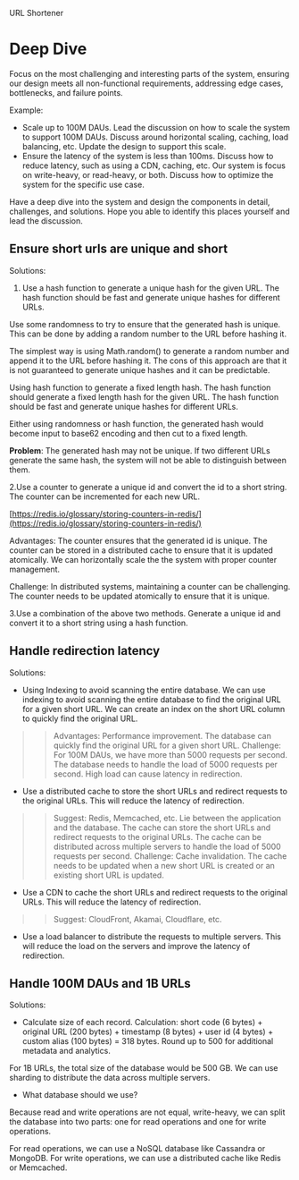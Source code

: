 URL Shortener

# Deep Dive

Focus on the most challenging and interesting parts of the system, ensuring our design meets all non-functional requirements, addressing edge cases, bottlenecks, and failure points.

Example:

- Scale up to 100M DAUs. Lead the discussion on how to scale the system to support 100M DAUs. Discuss around horizontal scaling, caching, load balancing, etc. Update the design to support this scale.
- Ensure the latency of the system is less than 100ms. Discuss how to reduce latency, such as using a CDN, caching, etc. Our system is focus on write-heavy, or read-heavy, or both. Discuss how to optimize the system for the specific use case.

Have a deep dive into the system and design the components in detail, challenges, and solutions.
Hope you able to identify this places yourself and lead the discussion.

## Ensure short urls are unique and short

Solutions:

1. Use a hash function to generate a unique hash for the given URL. The hash function should be fast and generate unique hashes for different URLs.

Use some randomness to try to ensure that the generated hash is unique. This can be done by adding a random number to the URL before hashing it.

The simplest way is using Math.random() to generate a random number and append it to the URL before hashing it. The cons of this approach are that it is not guaranteed to generate unique hashes and it can be predictable.

Using hash function to generate a fixed length hash. The hash function should generate a fixed length hash for the given URL. The hash function should be fast and generate unique hashes for different URLs.

Either using randomness or hash function, the generated hash would become input to base62 encoding and then cut to a fixed length.

**Problem**: The generated hash may not be unique. If two different URLs generate the same hash, the system will not be able to distinguish between them.

2.Use a counter to generate a unique id and convert the id to a short string. The counter can be incremented for each new URL.

[https://redis.io/glossary/storing-counters-in-redis/](https://redis.io/glossary/storing-counters-in-redis/)

Advantages: The counter ensures that the generated id is unique. The counter can be stored in a distributed cache to ensure that it is updated atomically. We can horizontally scale the the system with proper counter management.

Challenge: In distributed systems, maintaining a counter can be challenging. The counter needs to be updated atomically to ensure that it is unique.

3.Use a combination of the above two methods. Generate a unique id and convert it to a short string using a hash function.

## Handle redirection latency

Solutions:

- Using Indexing to avoid scanning the entire database. We can use indexing to avoid scanning the entire database to find the original URL for a given short URL. We can create an index on the short URL column to quickly find the original URL.

>> Advantages: Performance improvement. The database can quickly find the original URL for a given short URL.
>> Challenge: For 100M DAUs, we have more than 5000 requests per second. The database needs to handle the load of 5000 requests per second. High load can cause latency in redirection.

- Use a distributed cache to store the short URLs and redirect requests to the original URLs. This will reduce the latency of redirection.

>> Suggest: Redis, Memcached, etc.
Lie between the application and the database. The cache can store the short URLs and redirect requests to the original URLs. The cache can be distributed across multiple servers to handle the load of 5000 requests per second.
>> Challenge: Cache invalidation. The cache needs to be updated when a new short URL is created or an existing short URL is updated.

- Use a CDN to cache the short URLs and redirect requests to the original URLs. This will reduce the latency of redirection.

>> Suggest: CloudFront, Akamai, Cloudflare, etc.

- Use a load balancer to distribute the requests to multiple servers. This will reduce the load on the servers and improve the latency of redirection.

## Handle 100M DAUs and 1B URLs

Solutions:

- Calculate size of each record.
Calculation: short code (6 bytes) + original URL (200 bytes) + timestamp (8 bytes) + user id (4 bytes) + custom alias (100 bytes) = 318 bytes. Round up to 500 for additional metadata and analytics.

For 1B URLs, the total size of the database would be 500 GB. We can use sharding to distribute the data across multiple servers.

- What database should we use?

Because read and write operations are not equal, write-heavy, we can split the database into two parts: one for read operations and one for write operations.

For read operations, we can use a NoSQL database like Cassandra or MongoDB. For write operations, we can use a distributed cache like Redis or Memcached.
